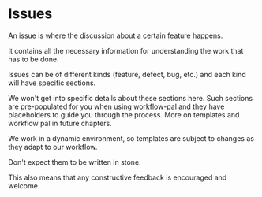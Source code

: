 # Issues
An issue is where the discussion about a certain feature happens.

It contains all the necessary information for understanding the work that has to be done.

Issues can be of different kinds (feature, defect, bug, etc.) and each kind will have specific sections.

We won't get into specific details about these sections here. Such sections are pre-populated for you when using [workflow-pal](6.workflow-pal.md) and they have placeholders to guide you through the process. More on templates and workflow pal in future chapters.

We work in a dynamic environment, so templates are subject to changes as they adapt to our workflow.

Don't expect them to be written in stone.

This also means that any constructive feedback is encouraged and welcome.

